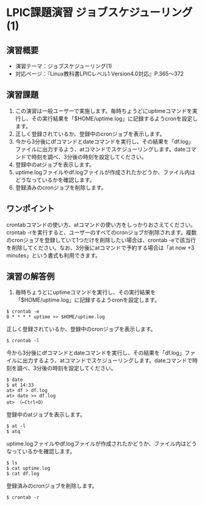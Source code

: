 # LPIC課題演習 ジョブスケジューリング(1)
## 演習概要
* 演習テーマ：ジョブスケジューリング(1)
* 対応ページ：『Linux教科書LPICレベル1 Version4.0対応』P.365～372

## 演習課題
1. この演習は一般ユーザーで実施します。毎時ちょうどにuptimeコマンドを実行し、その実行結果を「$HOME/uptime.log」に記録するようcronを設定します。
2. 正しく登録されているか、登録中のcronジョブを表示します。
3. 今から3分後にdfコマンドとdateコマンドを実行し、その結果を「df.log」ファイルに出力するよう、atコマンドでスケジューリングします。dateコマンドで時刻を調べ、3分後の時刻を設定してください。
4. 登録中のatジョブを表示します。
5. uptime.logファイルやdf.logファイルが作成されたかどうか、ファイル内はどうなっているかを確認します。
6. 登録済みのcronジョブを削除します。

## ワンポイント
crontabコマンドの使い方、atコマンドの使い方をしっかりおさえてください。crontab -rを実行すると、ユーザーのすべてのcronジョブが削除されます。複数のcronジョブを登録していて1つだけを削除したい場合は、crontab -eで該当行を削除してください。なお、3分後にatコマンドで予約する場合は「at now +3 minutes」という書式も利用できます。

## 演習の解答例
1. 毎時ちょうどにuptimeコマンドを実行し、その実行結果を「$HOME/uptime.log」に記録するようcronを設定します。
```
$ crontab -e
0 * * * * uptime >> $HOME/uptime.log
```
正しく登録されているか、登録中のcronジョブを表示します。
```
$ crontab -l
```
今から3分後にdfコマンドとdateコマンドを実行し、その結果を「df.log」ファイルに出力するよう、atコマンドでスケジューリングします。dateコマンドで時刻を調べ、3分後の時刻を設定してください。
```
$ date
$ at 14:33
at> df > df.log
at> date >> df.log
at> （←Ctrl+D）
```
登録中のatジョブを表示します。
```
$ at -l
$ atq
```
uptime.logファイルやdf.logファイルが作成されたかどうか、ファイル内はどうなっているかを確認します。
```
$ ls
$ cat uptime.log
$ cat df.log
```
登録済みのcronジョブを削除します。
```
$ crontab -r
```

